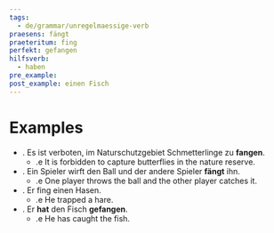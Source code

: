 ```yaml
---
tags:
  - de/grammar/unregelmaessige-verb
praesens: fängt
praeteritum: fing
perfekt: gefangen
hilfsverb:
  - haben
pre_example: 
post_example: einen Fisch
---
```


# Examples
- . Es ist verboten, im Naturschutzgebiet Schmetterlinge zu **fangen**.
	- .e It is forbidden to capture butterflies in the nature reserve.
- . Ein Spieler wirft den Ball und der andere Spieler **fängt** ihn.
	- .e One player throws the ball and the other player catches it.
- . Er fing einen Hasen.
	- .e He trapped a hare.
- . Er **hat** den Fisch **gefangen**.
	- .e He has caught the fish.

